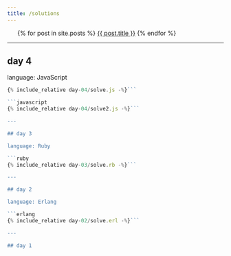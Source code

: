 ```yaml
---
title: /solutions
---
```


<ul>
  {% for post in site.posts %}
    <a href="{{ site.url }}/adventofcode-2020/{{ post.url }}">{{ post.title }}</a>
  {% endfor %}
</ul>

---

## day 4

language: JavaScript

```javascript
{% include_relative day-04/solve.js -%}```

```javascript
{% include_relative day-04/solve2.js -%}```

---

## day 3

language: Ruby

```ruby
{% include_relative day-03/solve.rb -%}```

---

## day 2

language: Erlang

```erlang
{% include_relative day-02/solve.erl -%}```

---

## day 1

